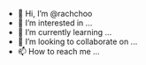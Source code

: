 - 👋 Hi, I’m @rachchoo
- 👀 I’m interested in ...
- 🌱 I’m currently learning ...
- 💞️ I’m looking to collaborate on ...
- 📫 How to reach me ...

<!---
rachchoo/rachchoo is a ✨ special ✨ repository because its `README.md` (this file) appears on your GitHub profile.
You can click the Preview link to take a look at your changes.
--->
